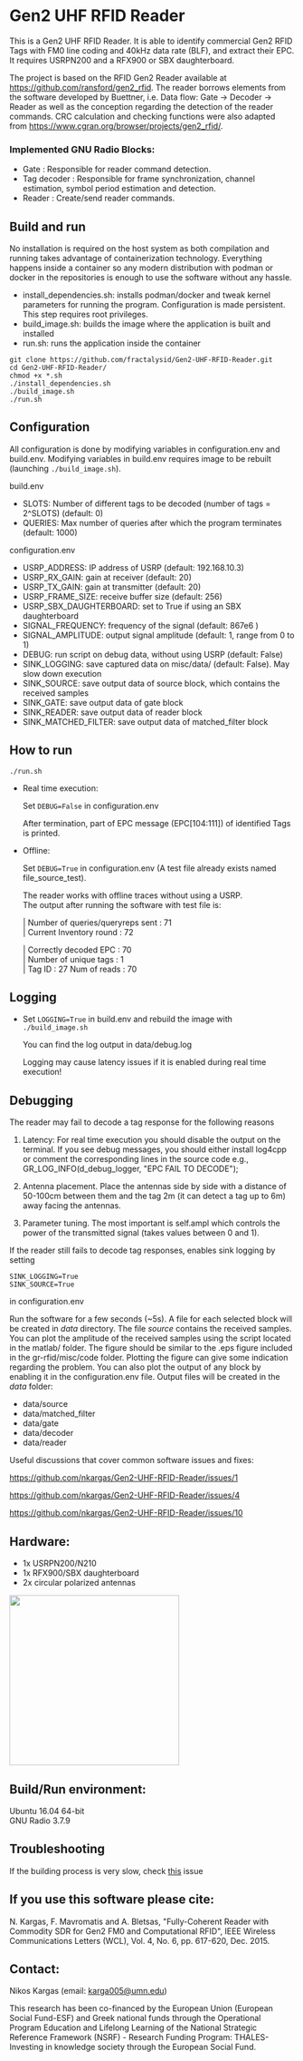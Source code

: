 # Gen2 UHF RFID Reader
This is a Gen2 UHF RFID Reader. It is able to identify commercial Gen2 RFID Tags with FM0 line coding and 40kHz data rate (BLF), and extract their EPC. It requires USRPN200 and a RFX900 or SBX daughterboard.  

The project is based on the RFID Gen2 Reader available at https://github.com/ransford/gen2_rfid. The reader borrows elements from the software developed by Buettner, i.e. Data flow: Gate -> Decoder -> Reader as well as the conception regarding the detection of the reader commands. CRC calculation and checking functions were also adapted from https://www.cgran.org/browser/projects/gen2_rfid/.

### Implemented GNU Radio Blocks:

- Gate : Responsible for reader command detection.  
- Tag decoder : Responsible for frame synchronization, channel estimation, symbol period estimation and detection.  
- Reader : Create/send reader commands.

## Build and run
No installation is required on the host system as both compilation and running takes advantage of containerization technology.
Everything happens inside a container so any modern distribution with podman or docker in the repositories is enough to use the software
without any hassle.
- install_dependencies.sh: installs podman/docker and tweak kernel parameters for running the program. Configuration is made persistent. This step requires root privileges.
- build_image.sh: builds the image where the application is built and installed
- run.sh: runs the application inside the container


```shell
git clone https://github.com/fractalysid/Gen2-UHF-RFID-Reader.git
cd Gen2-UHF-RFID-Reader/
chmod +x *.sh
./install_dependencies.sh
./build_image.sh
./run.sh
```

## Configuration
All configuration is done by modifying variables in configuration.env and build.env.
Modifying variables in build.env requires image to be rebuilt (launching ```./build_image.sh```).

build.env
- SLOTS: Number of different tags to be decoded (number of tags = 2^SLOTS) (default: 0)
- QUERIES: Max number of queries after which the program terminates (default: 1000)

configuration.env
- USRP_ADDRESS: IP address of USRP (default: 192.168.10.3)
- USRP_RX_GAIN: gain at receiver (default: 20)
- USRP_TX_GAIN: gain at transmitter (default: 20)
- USRP_FRAME_SIZE: receive buffer size (default: 256) 
- USRP_SBX_DAUGHTERBOARD: set to True if using an SBX daughterboard
- SIGNAL_FREQUENCY: frequency of the signal (default: 867e6 )
- SIGNAL_AMPLITUDE: output signal amplitude (default: 1, range from 0 to 1)
- DEBUG: run script on debug data, without using USRP (default: False)
- SINK_LOGGING: save captured data on misc/data/ (default: False). May slow down execution
- SINK_SOURCE: save output data of source block, which contains the received samples
- SINK_GATE: save output data of gate block
- SINK_READER: save output data of reader block
- SINK_MATCHED_FILTER: save output data of matched_filter block


## How to run

```shell
./run.sh
```

- Real time execution:

    Set ```DEBUG=False``` in configuration.env

    After termination, part of EPC message (EPC[104:111]) of identified Tags is printed.  

- Offline:

    Set ```DEBUG=True``` in configuration.env (A test file already exists named file_source_test).

    The reader works with offline traces without using a USRP.  
    The output after running the software with test file is:  
    
    | Number of queries/queryreps sent : 71  
    | Current Inventory round : 72  

    | Correctly decoded EPC : 70  
    | Number of unique tags : 1  
    | Tag ID : 27  Num of reads : 70  
 
## Logging

- Set ```LOGGING=True``` in build.env and rebuild the image with ```./build_image.sh```

    You can find the log output in data/debug.log
    
    Logging may cause latency issues if it is enabled during real time execution!

## Debugging  

The reader may fail to decode a tag response for the following reasons

1) Latency: For real time execution you should disable the output on the terminal. If you see debug messages, you should either install log4cpp or comment the corresponding lines in the source code e.g., GR_LOG_INFO(d_debug_logger, "EPC FAIL TO DECODE");

2) Antenna placement. Place the antennas side by side with a distance of 50-100cm between them and the tag 2m (it can detect a tag up to 6m) away facing the antennas.

3) Parameter tuning. The most important is self.ampl which controls the power of the transmitted signal (takes values between 0 and 1).

If the reader still fails to decode tag responses, enables sink logging by setting
```shell
SINK_LOGGING=True
SINK_SOURCE=True  
```
in configuration.env

Run the software for a few seconds (~5s). A file for each selected block will be created in _data_ directory.
The file _source_ contains the received samples.
You can plot the amplitude of the received samples using the script located in the matlab/ folder.
The figure should be similar to the .eps figure included in the gr-rfid/misc/code folder.
Plotting the figure can give some indication regarding the problem.
You can also plot the output of any block by enabling it in the configuration.env file.
Output files will be created in the _data_ folder:

- data/source  
- data/matched_filter  
- data/gate 
- data/decoder  
- data/reader

Useful discussions that cover common software issues and fixes:

https://github.com/nkargas/Gen2-UHF-RFID-Reader/issues/1

https://github.com/nkargas/Gen2-UHF-RFID-Reader/issues/4

https://github.com/nkargas/Gen2-UHF-RFID-Reader/issues/10
    
## Hardware:

  - 1x USRPN200/N210  
  - 1x RFX900/SBX daughterboard  
  - 2x circular polarized antennas  

<img src="./example_setup.png" width="300">

## Build/Run environment:
  Ubuntu 16.04 64-bit  
  GNU Radio 3.7.9

## Troubleshooting
If the building process is very slow, check [this](https://github.com/containers/podman/issues/13226) issue

## If you use this software please cite:
N. Kargas, F. Mavromatis and A. Bletsas, "Fully-Coherent Reader with Commodity SDR for Gen2 FM0 and Computational RFID", IEEE Wireless Communications Letters (WCL), Vol. 4, No. 6, pp. 617-620, Dec. 2015. 

## Contact:
  Nikos Kargas (email: karga005@umn.edu)  

This research has been co-financed by the European Union (European Social Fund-ESF) and Greek national funds through the Operational Program Education and Lifelong Learning of the National Strategic Reference Framework (NSRF) - Research Funding Program: THALES-Investing in knowledge society through the European Social Fund.
